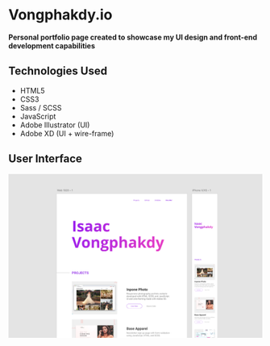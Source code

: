 # Vongphakdy.io

**Personal portfolio page created to showcase my UI design and front-end development capabilities**

## Technologies Used

- HTML5
- CSS3
- Sass / SCSS
- JavaScript
- Adobe Illustrator (UI)
- Adobe XD (UI + wire-frame)

## User Interface

![Website Design for Desktop + Mobile](./img/readMePreview.png)

